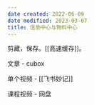 ```yaml
---
date created: 2022-06-09
date modified: 2023-03-07
title: 信息中心与物料中心
---
```


剪藏，保存。[[高速缓存]]。

文章 - cubox

单个视频 - [[飞书妙记]]

课程视频 - 网盘
